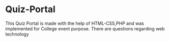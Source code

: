 # Quiz-Portal

This Quiz Portal is made with the help of HTML-CSS,PHP and was implemented for College event purpose.
There are questions regarding web technology

